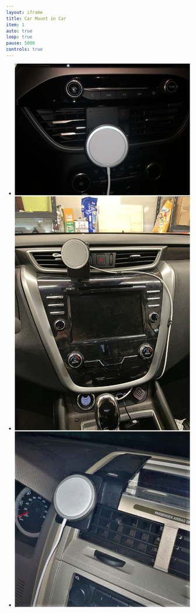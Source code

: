 ```yaml
---
layout: iframe
title: Car Mount in Car
item: 1
auto: true
loop: true
pause: 5000
controls: true
---
```


* ![2020 Ford Escape](/assets/images/posts/2021/magsafecarmount/fordescape2020charger.jpg)
* ![2018 Nissan Murano](/assets/images/posts/2021/magsafecarmount/nissanmurano2018charger.jpg)
* ![2008 Ford Escape](/assets/images/posts/2021/magsafecarmount/fordescape2008charger.jpg)